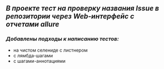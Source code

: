 ## ***В проекте тест на проверку названия Issue в репозитории через Web-интерфейс с отчетами allure***
### ***Добавлены подходы к написанию тестов:***
- на чистом селениде с листнером
- с лямбда-шагами
- с шагами-аннотациями

